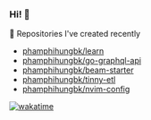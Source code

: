 ### Hi! 👋

👷 Repositories I've created recently


- [phamphihungbk/learn](https://github.com/phamphihungbk/learn)
- [phamphihungbk/go-graphql-api](https://github.com/phamphihungbk/go-graphql-api)
- [phamphihungbk/beam-starter](https://github.com/phamphihungbk/beam-starter)
- [phamphihungbk/tinny-etl](https://github.com/phamphihungbk/tinny-etl)
- [phamphihungbk/nvim-config](https://github.com/phamphihungbk/nvim-config)

[![wakatime](https://wakatime.com/badge/user/f885042d-ba14-4293-8bdb-b81f60b455d7.svg)](https://wakatime.com/@f885042d-ba14-4293-8bdb-b81f60b455d7)
